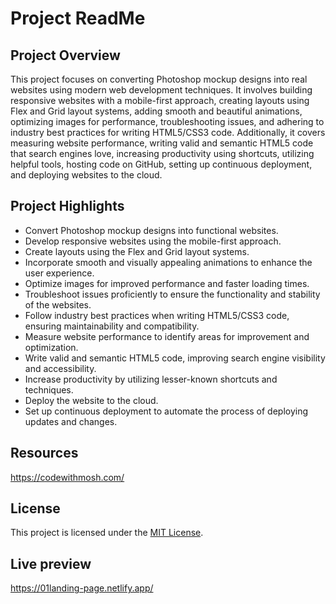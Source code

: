 # Project ReadMe

## Project Overview

This project focuses on converting Photoshop mockup designs into real websites using modern web development techniques. It involves building responsive websites with a mobile-first approach, creating layouts using Flex and Grid layout systems, adding smooth and beautiful animations, optimizing images for performance, troubleshooting issues, and adhering to industry best practices for writing HTML5/CSS3 code. Additionally, it covers measuring website performance, writing valid and semantic HTML5 code that search engines love, increasing productivity using shortcuts, utilizing helpful tools, hosting code on GitHub, setting up continuous deployment, and deploying websites to the cloud.

## Project Highlights

- Convert Photoshop mockup designs into functional websites.
- Develop responsive websites using the mobile-first approach.
- Create layouts using the Flex and Grid layout systems.
- Incorporate smooth and visually appealing animations to enhance the user experience.
- Optimize images for improved performance and faster loading times.
- Troubleshoot issues proficiently to ensure the functionality and stability of the websites.
- Follow industry best practices when writing HTML5/CSS3 code, ensuring maintainability and compatibility.
- Measure website performance to identify areas for improvement and optimization.
- Write valid and semantic HTML5 code, improving search engine visibility and accessibility.
- Increase productivity by utilizing lesser-known shortcuts and techniques.
- Deploy the website to the cloud.
- Set up continuous deployment to automate the process of deploying updates and changes.

## Resources 
https://codewithmosh.com/


## License

This project is licensed under the [MIT License](https://opensource.org/licenses/MIT).

## Live preview
https://01landing-page.netlify.app/




